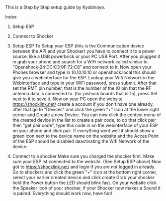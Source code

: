 This is a Step by Step setup guide by Kyobinoyo.

Index:
1. Setup ESP
2. Connect to Shocker



1. Setup ESP
To Setup your ESP (this is the Communication device between the API and your Shocker) you have to connect it to a power source, like a USB powerbrick or your PC USB Port.
After you plugged it in grab your phone and search for a WiFi network called similar to "Openshock-24:DC:C3:9F:72:C8" and connect to it.
Now open your Phones browser and type in 10.10.10.10 or openshock.local this should give you a webinterface for the ESP.
Lookup your Wifi Network in the Webinterface and type in your WiFi password, press submit.
After that set the RMT pin number, that is the number of the IO pin that the RF antenna data is connected to. (for pishock boards that is 15), press Set next to it to save it.
Now on your PC open the website https://shocklink.net/ create a account if you don't have one already, after that go to "Devices" and click the green "+" icon at the lower right corner and Create a new Device.
You can now click the context menu of the created device in the list to create a pair code, to do that click pair then "get pair code", type this code in on the webinterface of your ESP on your phone and click pair.
If everything went well it should show a green icon next to the device name on the website and the Acces Point of the ESP should be disabled deactivating the Wifi Network of the device.

2. Connect to a shocker
Make sure you charged the shocker first.
Make sure your ESP ist connected to the website. (See Setup ESP above)
Now got to https://shocklink.net/ and login if you are not logged in already.
Go to shockers and click the green "+" icon at the bottom right corner, select your earlier created device and click create
Grab your shocker hold the Power button the LED should blink fast.
On your website click the Speaker icon of your shocker, if your Shocker now makes a Sound it is paired.
Everything should work now, have fun!
